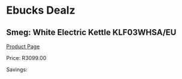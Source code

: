 
# Ebucks Dealz
## Smeg: White Electric Kettle KLF03WHSA/EU
[Product Page](https://www.ebucks.com/web/shop/productSelected.do?prodId=1149086214&catId=1196428103)

Price: R3099.00

Savings: 


	